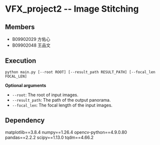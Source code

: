# VFX_project2 -- Image Stitching

## Members
- B09902029 方佑心
- B09902048 王品文

## Execution
```bash=
python main.py [--root ROOT] [--result_path RESULT_PATH] [--focal_len FOCAL_LEN]
```

**Optional arguments**
- `--root`: The root of input images.
- `--result_path`: The path of the output panorama.
- `--focal_len`: The focal length of the input images.

## Dependency
matplotlib==3.8.4
numpy==1.26.4
opencv-python==4.9.0.80
pandas==2.2.2
scipy==1.13.0
tqdm==4.66.2
